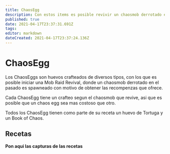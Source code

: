 ```yaml
---
title: ChaosEgg
description: Con estos items es posible revivir un chaosmob derrotado en el pasado
published: true
date: 2021-04-17T23:37:31.691Z
tags: 
editor: markdown
dateCreated: 2021-04-17T23:37:24.136Z
---
```


# ChaosEgg

Los ChaosEggs son huevos crafteados de diversos tipos, con los que es posible iniciar una Mob Raid Revival, donde un chaosmob derrotado en el pasado es spawneado con motivo de obtener las recompenzas que ofrece.

Cada ChaosEgg tiene un crafteo segun el chaosmob que revive, asi que es posible que un chaos egg sea mas costoso que otro.

Todos los ChaosEgg tienen como parte de su receta un huevo de Tortuga y un Book of Chaos.

## Recetas 


**Pon aqui las capturas de las recetas**